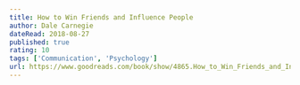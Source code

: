 ```yaml
---
title: How to Win Friends and Influence People
author: Dale Carnegie
dateRead: 2018-08-27
published: true
rating: 10
tags: ['Communication', 'Psychology']
url: https://www.goodreads.com/book/show/4865.How_to_Win_Friends_and_Influence_People
---
```

